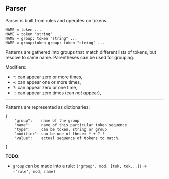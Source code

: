 ## Parser

Parser is built from rules and operates on tokens.

```
NAME = token ...
NAME = token "string" ...
NAME = group: token "string" ...
NAME = group:token group: token "string" ...
```

Patterns are gathered into groups that match different lists of tokens, but resolve to same name.
Parentheses can be used for grouping.

Modifiers:

- `*`: can appear zero or more times,
- `+`: can appear one or more times,
- `?`: can appear zero or one time,
- `!`: can appear zero times (can *not* appear),

----

Patterns are represented as dictionaries:

```
{
    "group":    name of the group
    "name":     name of this particular token sequence
    "type":     can be token, string or group
    "modifier": can be one of these: * + ? !
    "value":    actual sequence of tokens to match,

}
```


**TODO**:

- `group` can be made into a rule: `('group', mod, [tok, tok...])` -> `('rule', mod, name)`
